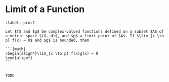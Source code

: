 # Limit of a Function

````{prf:proposition}
:label: pro:2

Let $f$ and $g$ be complex-valued functions defined on a subset $A$ of a metric space $(X, d)$, and $p$ a limit point of $A$. If $\lim_{x \to p} f(x) = 0$ and $g$ is bounded, then

```{math}
\begin{align*}\lim_{x \to p} f(x)g(x) = 0
\end{align*}
```

````

````{prf:proof}

TODO

````
